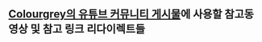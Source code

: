 ## [Colourgrey의 유튜브 커뮤니티 게시물](https://www.youtube.com/channel/UC8xFm-8c5AEDitfIuySvGYw/community?lb=UgkxQhEXsbaEbUoTpxCAjQEvQVlq17PSszId)에 사용할 참고동영상 및 참고 링크 리다이렉트들
